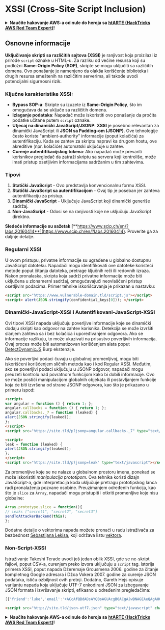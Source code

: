 # XSSI (Cross-Site Script Inclusion)

<details>

<summary><strong>Naučite hakovanje AWS-a od nule do heroja sa</strong> <a href="https://training.hacktricks.xyz/courses/arte"><strong>htARTE (HackTricks AWS Red Team Expert)</strong></a><strong>!</strong></summary>

Drugi načini podrške HackTricks-u:

* Ako želite da vidite **vašu kompaniju reklamiranu na HackTricks-u** ili **preuzmete HackTricks u PDF formatu** proverite [**SUBSCRIPTION PLANS**](https://github.com/sponsors/carlospolop)!
* Nabavite [**zvanični PEASS & HackTricks swag**](https://peass.creator-spring.com)
* Otkrijte [**The PEASS Family**](https://opensea.io/collection/the-peass-family), našu kolekciju ekskluzivnih [**NFT-ova**](https://opensea.io/collection/the-peass-family)
* **Pridružite se** 💬 [**Discord grupi**](https://discord.gg/hRep4RUj7f) ili [**telegram grupi**](https://t.me/peass) ili nas **pratite** na **Twitter-u** 🐦 [**@carlospolopm**](https://twitter.com/hacktricks\_live)**.**
* **Podelite svoje hakovanje trikove slanjem PR-ova na** [**HackTricks**](https://github.com/carlospolop/hacktricks) i [**HackTricks Cloud**](https://github.com/carlospolop/hacktricks-cloud) github repozitorijume.

</details>

## Osnovne informacije

**Uključivanje skripti sa različitih sajtova (XSSI)** je ranjivost koja proizilazi iz prirode `script` oznake u HTML-u. Za razliku od većine resursa koji su podložni **Same-Origin Policy (SOP)**, skripte se mogu uključiti sa različitih domena. Ovo ponašanje je namenjeno da olakša korišćenje biblioteka i drugih resursa smeštenih na različitim serverima, ali takođe uvodi potencijalni sigurnosni rizik.

### Ključne karakteristike **XSSI**:

* **Bypass SOP-a**: Skripte su izuzete iz **Same-Origin Policy**, što im omogućava da se uključe sa različitih domena.
* **Izlaganje podataka**: Napadač može iskoristiti ovo ponašanje da pročita podatke učitane putem `script` oznake.
* **Utjecaj na dinamički JavaScript/JSONP**: **XSSI** je posebno relevantan za dinamički JavaScript ili **JSON sa Padding-om (JSONP)**. Ove tehnologije često koriste "ambient-authority" informacije (poput kolačića) za autentifikaciju. Kada se zahtev za skriptu napravi ka drugom hostu, ove akreditive (npr. kolačiće) automatski uključuje u zahtev.
* **Curenje autentifikacijskog tokena**: Ako napadač može prevariti korisnikov pregledač da zatraži skriptu sa servera koji kontroliše, može imati pristup osetljivim informacijama sadržanim u tim zahtevima.

### Tipovi

1. **Statički JavaScript** - Ovo predstavlja konvencionalnu formu XSSI.
2. **Statički JavaScript sa autentifikacijom** - Ovaj tip je poseban jer zahteva autentifikaciju za pristup.
3. **Dinamički JavaScript** - Uključuje JavaScript koji dinamički generiše sadržaj.
4. **Non-JavaScript** - Odosi se na ranjivosti koje ne uključuju JavaScript direktno.

**Sledeće informacije su sažetak** [**https://www.scip.ch/en/?labs.20160414**](https://www.scip.ch/en/?labs.20160414). Proverite ga za daljnje detalje.

### Regularni XSSI

U ovom pristupu, privatne informacije su ugrađene u globalno dostupnu JavaScript datoteku. Napadači mogu identifikovati ove datoteke koristeći metode poput čitanja datoteka, pretrage ključnih reči ili redovnih izraza. Nakon pronalaska, skripta koja sadrži privatne informacije može biti uključena u zlonamerni sadržaj, omogućavajući neovlašćeni pristup osetljivim podacima. Primer tehnike iskorišćavanja je prikazan u nastavku:

```html
<script src="https://www.vulnerable-domain.tld/script.js"></script>
<script> alert(JSON.stringify(confidential_keys[0])); </script>
```

### Dinamički-JavaScript-XSSI i Autentifikovani-JavaScript-XSSI

Ovi tipovi XSSI napada uključuju poverljive informacije koje se dinamički dodaju skripti kao odgovor na zahtev korisnika. Detekcija se može izvršiti slanjem zahteva sa i bez kolačića i upoređivanjem odgovora. Ako se informacije razlikuju, to može ukazivati na prisustvo poverljivih informacija. Ovaj proces može biti automatizovan korišćenjem alata poput [DetectDynamicJS](https://github.com/luh2/DetectDynamicJS) Burp ekstenzije.

Ako se poverljivi podaci čuvaju u globalnoj promenljivoj, mogu biti iskorišćeni korišćenjem sličnih metoda kao i kod Regular XSSI. Međutim, ako se poverljivi podaci uključuju u JSONP odgovor, napadači mogu preuzeti kontrolu nad povratnom funkcijom kako bi dobili informacije. Ovo se može postići manipulacijom globalnih objekata ili postavljanjem funkcije koja će biti izvršena od strane JSONP odgovora, kao što je prikazano u primeru ispod:

```html
<script>
var angular = function () { return 1; };
angular.callbacks = function () { return 1; };
angular.callbacks._7 = function (leaked) {
alert(JSON.stringify(leaked));
};
</script>
<script src="https://site.tld/p?jsonp=angular.callbacks._7" type="text/javascript"></script>
```

```html
<script>
leak = function (leaked) {
alert(JSON.stringify(leaked));
};
</script>
<script src="https://site.tld/p?jsonp=leak" type="text/javascript"></script>
```

Za promenljive koje se ne nalaze u globalnom prostoru imena, ponekad se može iskoristiti _manipulacija prototipom_. Ova tehnika koristi dizajn JavaScript-a, gde interpretacija koda uključuje pretragu prototipskog lanca radi pronalaženja pozvane osobine. Preuzimanjem određenih funkcija, kao što je `slice` za `Array`, napadači mogu pristupiti i otkriti promenljive koje nisu globalne:

```javascript
Array.prototype.slice = function(){
// leaks ["secret1", "secret2", "secret3"]
sendToAttackerBackend(this);
};
```

Dodatne detalje o vektorima napada možete pronaći u radu istraživača za bezbednost [Sebastijana Lekisa](https://twitter.com/slekies), koji održava listu [vektora](http://sebastian-lekies.de/leak/).

### Non-Script-XSSI

Istraživanje Takeshi Terade uvodi još jedan oblik XSSI, gde se ne-skript fajlovi, poput CSV-a, curenjem preko izvora uključuju u `script` tag. Istorija primera XSSI, poput napada Džeremaje Grousmena 2006. godine za čitanje kompletnog Google adresara i Džoa Vokera 2007. godine za curenje JSON podataka, ističu ozbiljnost ovih pretnji. Dodatno, Gareth Hejs opisuje varijantu napada koja uključuje UTF-7 enkodirani JSON za izbegavanje JSON formata i izvršavanje skripti, efikasno u određenim pregledačima:

```javascript
[{'friend':'luke','email':'+ACcAfQBdADsAYQBsAGUAcgB0ACgAJwBNAGEAeQAgAHQAaABlACAAZgBvAHIAYwBlACAAYgBlACAAdwBpAHQAaAAgAHkAbwB1ACcAKQA7AFsAewAnAGoAbwBiACcAOgAnAGQAbwBuAGU-'}]
```

```html
<script src="http://site.tld/json-utf7.json" type="text/javascript" charset="UTF-7"></script>
```

<details>

<summary><strong>Naučite hakovanje AWS-a od nule do heroja sa</strong> <a href="https://training.hacktricks.xyz/courses/arte"><strong>htARTE (HackTricks AWS Red Team Expert)</strong></a><strong>!</strong></summary>

Drugi načini podrške HackTricks-u:

* Ako želite da vidite **vašu kompaniju reklamiranu na HackTricks-u** ili **preuzmete HackTricks u PDF formatu** proverite [**SUBSCRIPTION PLANS**](https://github.com/sponsors/carlospolop)!
* Nabavite [**zvanični PEASS & HackTricks swag**](https://peass.creator-spring.com)
* Otkrijte [**The PEASS Family**](https://opensea.io/collection/the-peass-family), našu kolekciju ekskluzivnih [**NFT-ova**](https://opensea.io/collection/the-peass-family)
* **Pridružite se** 💬 [**Discord grupi**](https://discord.gg/hRep4RUj7f) ili [**telegram grupi**](https://t.me/peass) ili nas **pratite** na **Twitter-u** 🐦 [**@carlospolopm**](https://twitter.com/hacktricks\_live)**.**
* **Podelite svoje hakovanje trikove slanjem PR-ova na** [**HackTricks**](https://github.com/carlospolop/hacktricks) i [**HackTricks Cloud**](https://github.com/carlospolop/hacktricks-cloud) github repozitorijume.

</details>
